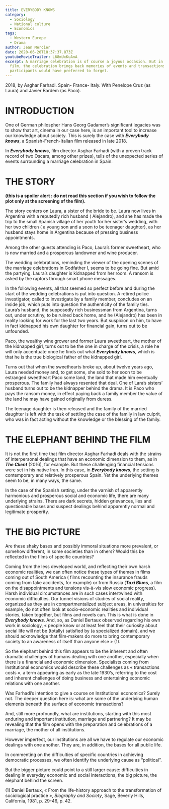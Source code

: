```yaml
---
title: EVERYBODY KNOWS
category:
  - Sociology
  - National culture
  - Economics
tags:
  - Western Europe
  - Drama
author: Jean Mercier
date: 2020-06-20T18:37:37.873Z
youtubeMovieTrailer: L68mUxKuAnA
excerpt: A marriage celebration is of course a joyous occasion. But in this
  film, the celebration brings back memories of events and transactions that the
  participants would have preferred to forget.
---
```

2018, by Asghar Farhadi. Spain- France- Italy. With Penelope Cruz (as Laura) and Javier Bardem (as Paco).

# INTRODUCTION

One of German philospher Hans Georg Gadamer’s significant legacies was to show that art, cinema in our case here, is an important tool to increase our knowledge about society. This is surely the case with ***Everybody knows***, a Spanish-French-Italian film released in late 2018.

In ***Everybody knows***, film director Asghar Farhadi (with a proven track record of two Oscars, among other prizes), tells of the unexpected series of events surrounding a marriage celebration in Spain.

# THE STORY

**(this is a spoiler alert : do not read this section if you wish to follow the plot only at the screening of the film).**

The story centers on Laura, a sister of the bride to be. Laura now lives in Argentina with a reputedly rich husband ( Alejandro), and she has made the trip to the small Spanish village of her youth for her sister’s wedding, with her two children ( a young son and a soon to be teenager daughter), as her husband stays home in Argentina because of pressing business appointments.

Among the other guests attending is Paco, Laura’s former sweetheart, who is now married and a prosperous landowner and wine producer.

The wedding celebrations, reminding the viewer of the opening scenes of the marriage celebrations in Godfather I, seems to be going fine. But amid the partying, Laura’s daughter is kidnapped from her room. A ransom is asked by the raptors through smart phone messages.

In the following events, all that seemed so perfect before and during the start of the wedding celebrations is put into question. A retired police investigator, called to investigate by a family member, concludes on an inside job, which puts into question the authenticity of the family ties. Laura’s husband, the supposedly rich businessman from Argentina, turns out, under scrutiny, to be ruined back home, and he (Alejandro) has been in reality looking for work for the last two years. But suspicion on him, to have in fact kidnapped his own daughter for financial gain, turns out to be unfounded.

Paco, the wealthy wine grower and former Laura sweetheart, the mother of the kidnapped girl, turns out to be the one in charge of the crisis, a role he will only accentuate once he finds out what ***Everybody knows***, which is that he is the true biological father of the kidnapped girl.

Turns out that when the sweethearts broke up, about twelve years ago, Laura needed money and, to get some, she sold to her soon to be estranged sweetheart Paco some land, the land that made him eventually prosperous. The family had always resented that deal. One of Lara’s sisters’ husband turns out to be the kidnapper behind the drama. It is Paco who pays the ransom money, in effect paying back a family member the value of the land he may have gained originally from duress.

The teenage daughter is then released and the family of the married daughter is left with the task of settling the case of the family in law culprit, who was in fact acting without the knowledge or the blessing of the family.

# THE ELEPHANT BEHIND THE FILM

It is not the first time that film director Asghar Farhadi deals with the strains of interpersonal dealings that have an economic dimension to them, as in ***The Client*** (2016), for example. But these challenging financial tensions were set in his native Iran. In this case, in ***Everybody knows***, the setting is contemporary and relatively prosperous Spain. Yet the underlying themes seem to be, in many ways, the same.

In the case of the Spanish setting, under the varnish of apparently harmonious and prosperous social and economic life, there are many underlying strains. There are dark secrets, hidden grievances, lies and questionable bases and suspect dealings behind apparently normal and legitimate prosperity.

# THE BIG PICTURE

Are these shaky bases and possibly immoral situations more prevalent, or somehow different, in some societies than in others? Would this be reflected in the films of specific countries?

Coming from the less developed world, and reflecting their own harsh economic realities, we can often notice these types of themes in films coming out of South America ( films recounting the insurance frauds coming from fake accidents, for example) or from Russia (***Taxi Blues***, a film on the disappointments and tensions vis-à-vis slow economic progress). Harsh individual circumstances are in such cases intertwined with economic difficulties. Our tunnel visions of studies of social reality, organized as they are in compartmentalized subject areas, in universities for example, do not often look at socio-economic realities and individual stories, taken together, but films and novels can. This is what is done in ***Everybody knows***. And, so, as Daniel Bertaux observed regarding his own work in sociology, « people know or at least feel that their curiosity about social life will not be (totally) satisfied by (a specialized domain), and we should acknowledge that film-makers do more to bring contemporary society to an awareness of itself than anyone else » (1).

So the elephant behind this film appears to be the inherent and often dramatic challenges of humans dealing with one another, especially when there is a financial and economic dimension. Specialists coming from Institutional economics would describe these challenges as « transactions costs », a term appearing as early as the late 1930’s, referring to the cost and inherent challenges of doing business and entertaining economic relations with one another.

Was Farhadi’s intention to give a course on Institutional economics? Surely not. The deeper question here is: what are some of the underlying human elements beneath the surface of economic transactions?

And, still more profoundly, what are institutions, starting with this most enduring and important institution, marriage and partnering? It may be revealing that the film opens with the preparation and celebrations of a marriage, the mother of all institutions.

However imperfect, our institutions are all we have to regulate our economic dealings with one another. They are, in addition, the bases for all public life.

In commenting on the difficulties of specific countries in achieving democratic processes, we often identify the underlying cause as “political”.

But the bigger picture could point to a still larger cause: difficulties in dealing in everyday economic and social interactions, the big picture, the elephant behind the screen.

(1) Daniel Bertaux, « From the life-history approach to the transformation of sociological practice », *Biography and Society*, Sage, Beverly Hills, California, 1981, p. 29-46, p. 42.